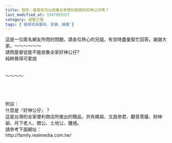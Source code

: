 ```yaml
---
title: 發問：基督徒可以收集全家便利超商的好神公仔嗎？
last_modified_at: 1547993327
category: 成聖之路
tags: ['基督徒與藝術、音樂、繪畫']
---
```


<p>這是一位匿名網友所問的問題，請各位熱心的兄姐，有空時盡量幫忙回答。謝謝大家。<!--more-->～～～～～～<br/>請問基督徒能不能收集全家好神公仔?<br/>純粹覺得可愛說<br/><br/><br/>～～～～<br/><br/><br/><br/><br/>附註：<br/>什麼是『好神公仔』？<br/>這是台灣的全家便利商店所推出的贈品，共有媽祖、文昌帝君、觀音菩薩、財神爺、月下老人、關公、土地公、鍾馗。<br/>請參考下面網址：<br/>http://family.realmedia.com.tw/<br/><br/><br/>
</p>